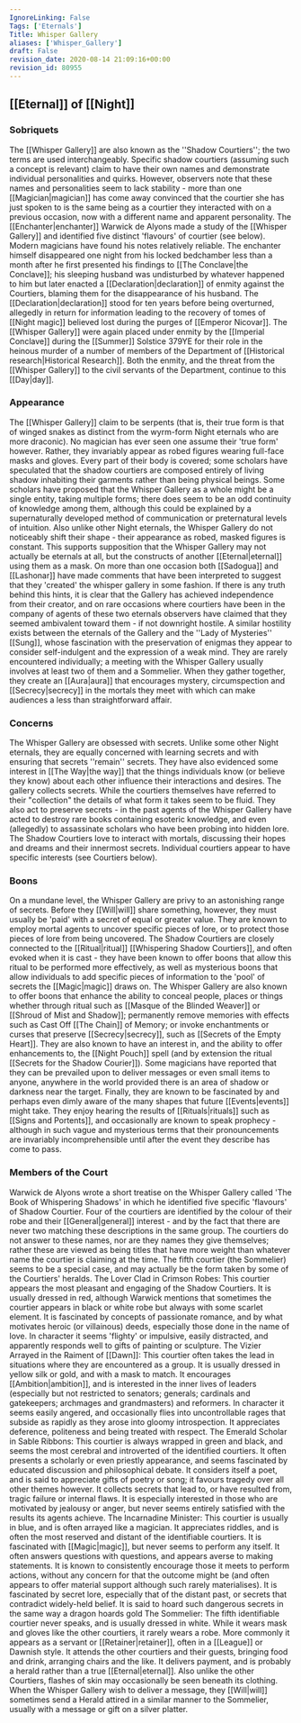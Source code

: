 ```yaml
---
IgnoreLinking: False
Tags: ['Eternals']
Title: Whisper Gallery
aliases: ['Whisper_Gallery']
draft: False
revision_date: 2020-08-14 21:09:16+00:00
revision_id: 80955
---
```


## [[Eternal]] of [[Night]]
### Sobriquets
The [[Whisper Gallery]] are also known as the ''Shadow Courtiers''; the two terms are used interchangeably.
Specific shadow courtiers (assuming such a concept is relevant) claim to have their own names and demonstrate individual personalities and quirks. However, observers note that these names and personalities seem to lack stability - more than one [[Magician|magician]] has come away convinced that the courtier  she has just spoken to is the same being as a courtier they interacted with on a previous occasion, now with a different name and apparent personality.
The [[Enchanter|enchanter]] Warwick de Alyons made a study of the [[Whisper Gallery]] and identified five distinct 'flavours' of courtier (see below). Modern magicians have found his notes relatively reliable. The enchanter himself disappeared one night from his locked bedchamber less than a month after he first presented his findings to [[The Conclave|the Conclave]]; his sleeping husband was undisturbed by whatever happened to him but later enacted a [[Declaration|declaration]] of enmity against the Courtiers, blaming them for the disappearance of his husband. The [[Declaration|declaration]] stood for ten years before being overturned, allegedly in return for information leading to the recovery of tomes of [[Night magic]] believed lost during the purges of [[Emperor Nicovar]].
The [[Whisper Gallery]] were again placed under enmity by the [[Imperial Conclave]] during the [[Summer]] Solstice 379YE for their role in the heinous murder of a number of members of the Department of [[Historical research|Historical Research]]. Both the enmity, and the threat from the [[Whisper Gallery]] to the civil servants of the Department, continue to this [[Day|day]].
### Appearance
The [[Whisper Gallery]] claim to be serpents (that is, their true form is that of winged snakes as distinct from the wyrm-form Night eternals who are more draconic). No magician has ever seen one assume their 'true form' however. Rather, they invariably appear as robed figures wearing full-face masks and gloves. Every part of their body is covered; some scholars have speculated that the shadow courtiers are composed entirely of living shadow inhabiting their garments rather than being physical beings. Some scholars have proposed that the Whisper Gallery as a whole might be a single entity, taking multiple forms; there does seem to be an odd continuity of knowledge among them, although this could be explained by a supernaturally developed method of communication or preternatural levels of intuition.
Also unlike other Night eternals, the Whisper Gallery do not noticeably shift their shape - their appearance as robed, masked figures is constant. This supports supposition that the Whisper Gallery may not actually be eternals at all, but the constructs of another [[Eternal|eternal]] using them as a mask. On more than one occasion both [[Sadogua]] and [[Lashonar]] have made comments that have been interpreted to suggest that they 'created' the whisper gallery in some fashion. If there is any truth behind this hints, it is clear that the Gallery has achieved independence from their creator, and on rare occasions where courtiers have been in the company of agents of these two eternals observers have claimed that they seemed ambivalent toward them - if not downright hostile. A similar hostility exists between the eternals of the Gallery and the ''Lady of Mysteries'' [[Sung]], whose fascination with the preservation of enigmas they appear to consider self-indulgent and the expression of a weak mind.
They are rarely encountered individually; a meeting with the Whisper Gallery usually involves at least two of them and a Sommelier. When they gather together, they create an [[Aura|aura]] that encourages mystery, circumspection and [[Secrecy|secrecy]] in the mortals they meet with which can make audiences a less than straightforward affair.
### Concerns
The Whisper Gallery are obsessed with secrets. Unlike some other Night eternals, they are equally concerned with learning secrets and with ensuring that secrets ''remain'' secrets. They have also evidenced some interest in [[The Way|the way]] that the things individuals know (or believe they know) about each other influence their interactions and desires.
The gallery collects secrets. While the courtiers themselves have referred to their "collection" the details of what form it takes seem to be fluid. They also act to preserve secrets - in the past agents of the Whisper Gallery have acted to destroy rare books containing esoteric knowledge, and even (allegedly) to assassinate scholars who have been probing into hidden lore.
The Shadow Courtiers love to interact with mortals, discussing their hopes and dreams and their innermost secrets. Individual courtiers appear to have specific interests (see Courtiers below).
### Boons
On a mundane level, the Whisper Gallery are privy to an astonishing range of secrets. Before they [[Will|will]] share something, however, they must usually be 'paid' with a secret of equal or greater value. They are known to employ mortal agents to uncover specific pieces of lore, or to protect those pieces of lore from being uncovered.
The Shadow Courtiers are closely connected to the [[Ritual|ritual]] [[Whispering Shadow Courtiers]], and often evoked when it is cast - they have been known to offer boons that allow this ritual to be performed more effectively, as well as mysterious boons that allow individuals to add specific pieces of information to the 'pool' of secrets the [[Magic|magic]] draws on. 
The Whisper Gallery are also known to offer boons that enhance the ability to conceal people, places or things whether through ritual such as [[Masque of the Blinded Weaver]] or [[Shroud of Mist and Shadow]]; permanently remove memories with effects such as Cast Off [[The Chain]] of Memory; or invoke enchantments or curses that preserve [[Secrecy|secrecy]], such as [[Secrets of the Empty Heart]].
They are also known to have an interest in, and the ability to offer enhancements to, the [[Night Pouch]] spell (and by extension the ritual [[Secrets for the Shadow Courier]]). Some magicians have reported that they can be prevailed upon to deliver messages or even small items to anyone, anywhere in the world provided there is an area of shadow or darkness near the target.
Finally, they are known to be fascinated by and perhaps even dimly aware of the many shapes that future [[Events|events]] might take. They enjoy hearing the results of [[Rituals|rituals]] such as [[Signs and Portents]], and occasionally are known to speak prophecy - although in such vague and mysterious terms that their pronouncements are invariably incomprehensible until after the event they describe has come to pass.
### Members of the Court
Warwick de Alyons wrote a short treatise on the Whisper Gallery called 'The Book of Whispering Shadows' in which he identified five specific 'flavours' of Shadow Courtier. Four of the courtiers are identified by the colour of their robe and their [[General|general]] interest - and by the fact that there are never two matching these descriptions in the same group. The courtiers do not answer to these names, nor are they names they give themselves; rather these are viewed as being titles that have more weight than whatever name the courtier is claiming at the time. 
The fifth courtier (the Sommelier) seems to be a special case, and may actually be the form taken by some of the Courtiers' heralds.
The Lover Clad in Crimson Robes: This courtier appears the most pleasant and engaging of the Shadow Courtiers. It is usually dressed in red, although Warwick mentions that sometimes the courtier appears in black or white robe but always with some scarlet element. It is fascinated by concepts of passionate romance, and by what motivates heroic (or villainous) deeds, especially those done in the name of love. In character it seems 'flighty' or impulsive, easily distracted, and apparently responds well to gifts of painting or sculpture.
The Vizier Arrayed in the Raiment of [[Dawn]]: This courtier often takes the lead in situations where they are encountered as a group. It is usually dressed in yellow silk or gold, and with a mask to match. It encourages [[Ambition|ambition]], and is interested in the inner lives of leaders (especially but not restricted to senators; generals; cardinals and gatekeepers; archmages and grandmasters) and reformers. In character it seems easily angered, and occasionally flies into uncontrollable rages that subside as rapidly as they arose into gloomy introspection. It appreciates deference, politeness and being treated with respect.
The Emerald Scholar in Sable Ribbons: This courtier is always wrapped in green and black, and seems the most cerebral and introverted of the identified courtiers. It often presents a scholarly or even priestly appearance, and seems fascinated by educated discussion and philosophical debate. It considers itself a poet, and is said to appreciate gifts of poetry or song; it favours tragedy over all other themes however. It collects secrets that lead to, or have resulted from, tragic failure or internal flaws. It is especially interested in those who are motivated by jealousy or anger, but never seems entirely satisfied with the results its agents achieve.
The Incarnadine Minister: This courtier is usually in blue, and is often arrayed like a magician. It appreciates riddles, and is often the most reserved and distant of the identifiable courtiers. It is fascinated with [[Magic|magic]], but never seems to perform any itself. It often answers questions with questions, and appears averse to making statements. It is known to consistently encourage those it meets to perform actions, without any concern for that the outcome might be (and often appears to offer material support although such rarely materialises). It is fascinated by secret lore, especially that of the distant past, or secrets that contradict widely-held belief. It is said to hoard such dangerous secrets in the same way a dragon hoards gold
The Sommelier: The fifth identifiable courtier never speaks, and is usually dressed in white. While it wears mask and gloves like the other courtiers, it rarely wears a robe. More commonly it appears as a servant or [[Retainer|retainer]], often in a [[League]] or Dawnish style. It attends the other courtiers and their guests, bringing food and drink, arranging chairs and the like. It delivers payment, and is probably a herald rather than a true [[Eternal|eternal]]. Also unlike the other Courtiers, flashes of skin may occasionally be seen beneath its clothing. When the Whisper Gallery wish to deliver a message, they [[Will|will]] sometimes send a Herald attired in a similar manner to the Sommelier, usually with a message or gift on a silver platter.